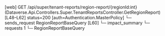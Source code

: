 [web] GET /api/super/tenant-reports/region-report/{regionId:int}  (Dataverse.Api.Controllers.Super.TenantReportsController.GetRegionReport)  [L48–L62] status=200 [auth=Authentication.MasterPolicy]
  └─ sends_request RegionReportBaseQuery [L60]
  └─ impact_summary
    └─ requests 1
      └─ RegionReportBaseQuery

